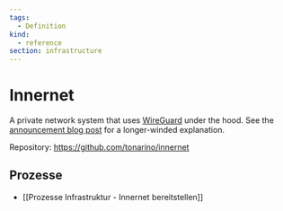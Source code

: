 ```yaml
---
tags:
  - Definition
kind:
  - reference
section: infrastructure
---
```


# Innernet

A private network system that uses [WireGuard](https://wireguard.com) under the hood. See the [announcement blog post](https://blog.tonari.no/introducing-innernet) for a longer-winded explanation.

Repository: <https://github.com/tonarino/innernet>

## Prozesse

- [[Prozesse Infrastruktur - Innernet bereitstellen]]
